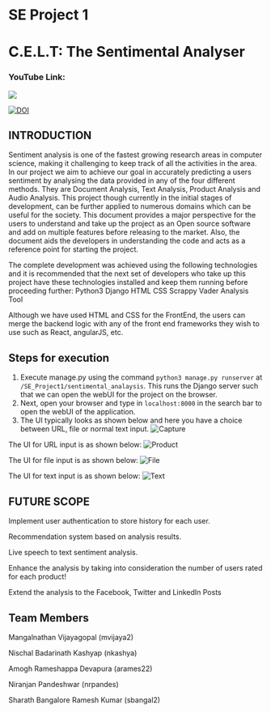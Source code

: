 # SE Project 1
# C.E.L.T: The Sentimental Analyser 

### YouTube Link: 

[![](https://i9.ytimg.com/vi_webp/zvme9ARshD8/mqdefault.webp?sqp=CJCZpfsF&rs=AOn4CLCYgil0diVKrPbCJ5Wchyl3i12Njw)](https://www.youtube.com/watch?v=zvme9ARshD8)

[![DOI](https://zenodo.org/badge/295188611.svg)](https://zenodo.org/badge/latestdoi/295188611)

## INTRODUCTION

Sentiment analysis is one of the fastest growing research areas in computer science, making it challenging to keep track of all the activities in the area. In our project we aim to achieve our goal in accurately predicting a users sentiment by analysing the data provided in any of the four different methods. They are Document Analysis, Text Analysis, Product Analysis and Audio Analysis. This project though currently in the initial stages of development, can be further applied to numerous domains which can be useful for the society. This document provides a major perspective for the users to understand and take up the project as an Open source software and add on multiple features before releasing to the market. Also, the document aids the developers in understanding the code and acts as a reference point for starting the project.

The complete development was achieved using the following technologies and it is recommended that the next set of developers who take up this project have these technologies installed and keep them running before proceeding further:
Python3
Django
HTML
CSS
Scrappy
Vader Analysis Tool

Although we have used HTML and CSS for the FrontEnd, the users can merge the backend logic with any of the front end frameworks they wish to use such as React, angularJS, etc.


## Steps for execution
1. Execute manage.py using the command `python3 manage.py runserver` at `/SE_Project1/sentimental_analaysis`. This runs the Django server such that we can open the webUI for the project on the browser.
2. Next, open your browser and type in `localhost:8000` in the search bar to open the webUI of the application.
3. The UI typically looks as shown below and here you have a choice between URL, file or normal text input.
![Capture](https://user-images.githubusercontent.com/65666095/93840913-00e09680-fc60-11ea-8ef6-428e1ad5b46e.PNG)

The UI for URL input is as shown below:
![Product](https://user-images.githubusercontent.com/65666095/93841969-405cb200-fc63-11ea-96a3-26be6a36a24d.png)

The UI for file input is as shown below:
![File](https://user-images.githubusercontent.com/65666095/93841890-02f82480-fc63-11ea-94c9-c3226cb321bb.png)

The UI for text input is as shown below:
![Text](https://user-images.githubusercontent.com/65666095/93841936-24f1a700-fc63-11ea-9b07-8e685e4ebbf1.png)

## FUTURE SCOPE

Implement user authentication to store history for each user.

Recommendation system based on analysis results.

Live speech to text sentiment analysis.

Enhance the analysis by taking into consideration the number of users rated for each product!

Extend the analysis to the Facebook, Twitter and LinkedIn Posts

## Team Members
				
Mangalnathan Vijayagopal (mvijaya2)

Nischal Badarinath Kashyap (nkashya)

Amogh Rameshappa Devapura (arames22)

Niranjan Pandeshwar (nrpandes)

Sharath Bangalore Ramesh Kumar (sbangal2)

